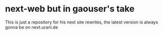 # next-web but in gaouser's take
This is just a repository for his next site rewrites, the latest version is always gonna be on next.urani.de
